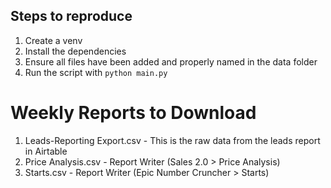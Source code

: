 ## Steps to reproduce

1. Create a venv
2. Install the dependencies
3. Ensure all files have been added and properly named in the data folder 
4. Run the script with `python main.py`

# Weekly Reports to Download

1) Leads-Reporting Export.csv - This is the raw data from the leads report in Airtable
2) Price Analysis.csv - Report Writer (Sales 2.0 > Price Analysis)
3) Starts.csv - Report Writer (Epic Number Cruncher > Starts)